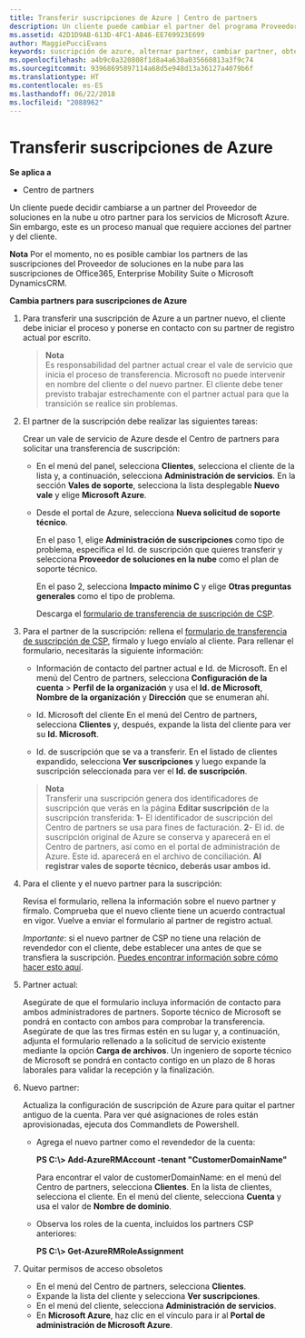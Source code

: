 ```yaml
---
title: Transferir suscripciones de Azure | Centro de partners
description: Un cliente puede cambiar el partner del programa Proveedor de soluciones en la nube que se usará para los servicios de Microsoft Azure. Sin embargo, este es un proceso manual que requiere acciones de partners y clientes.
ms.assetid: 42D1D9AB-613D-4FC1-A846-EE769923E699
author: MaggiePucciEvans
keywords: suscripción de azure, alternar partner, cambiar partner, obtener nuevo partner, otro partner
ms.openlocfilehash: a4b9c0a320808f1d8a4a630a035660813a3f9c74
ms.sourcegitcommit: 93968695897114a68d5e948d13a36127a4079b6f
ms.translationtype: HT
ms.contentlocale: es-ES
ms.lasthandoff: 06/22/2018
ms.locfileid: "2088962"
---
```

# <a name="transfer-azure-subscriptions"></a>Transferir suscripciones de Azure 

**Se aplica a**

-  Centro de partners

Un cliente puede decidir cambiarse a un partner del Proveedor de soluciones en la nube u otro partner para los servicios de Microsoft Azure. Sin embargo, este es un proceso manual que requiere acciones del partner y del cliente.

**Nota**  Por el momento, no es posible cambiar los partners de las suscripciones del Proveedor de soluciones en la nube para las suscripciones de Office365, Enterprise Mobility Suite o Microsoft DynamicsCRM.



**Cambia partners para suscripciones de Azure**

1.  Para transferir una suscripción de Azure a un partner nuevo, el cliente debe iniciar el proceso y ponerse en contacto con su partner de registro actual por escrito. 

    >**Nota**<br> Es responsabilidad del partner actual crear el vale de servicio que inicia el proceso de transferencia. Microsoft no puede intervenir en nombre del cliente o del nuevo partner. El cliente debe tener previsto trabajar estrechamente con el partner actual para que la transición se realice sin problemas.

2.  El partner de la suscripción debe realizar las siguientes tareas:

    Crear un vale de servicio de Azure desde el Centro de partners para solicitar una transferencia de suscripción:

    -   En el menú del panel, selecciona **Clientes**, selecciona el cliente de la lista y, a continuación, selecciona **Administración de servicios**. En la sección **Vales de soporte**, selecciona la lista desplegable **Nuevo vale** y elige **Microsoft Azure**.

    -   Desde el portal de Azure, selecciona **Nueva solicitud de soporte técnico**.

        En el paso 1, elige **Administración de suscripciones** como tipo de problema, especifica el Id. de suscripción que quieres transferir y selecciona **Proveedor de soluciones en la nube** como el plan de soporte técnico.

        En el paso 2, selecciona **Impacto mínimo C** y elige **Otras preguntas generales** como el tipo de problema.

        Descarga el [formulario de transferencia de suscripción de CSP](https://assets.windowsphone.com/5222c408-e546-4e01-b72a-2ec7d4c43d57/CSP_Subscription_Transfer_Form_Azure_InvariantCulture_Default.zip).

3.  Para el partner de la suscripción: rellena el [formulario de transferencia de suscripción de CSP](https://assets.windowsphone.com/5222c408-e546-4e01-b72a-2ec7d4c43d57/CSP_Subscription_Transfer_Form_Azure_InvariantCulture_Default.zip), fírmalo y luego envíalo al cliente. Para rellenar el formulario, necesitarás la siguiente información:

    -   Información de contacto del partner actual e Id. de Microsoft. En el menú del Centro de partners, selecciona **Configuración de la cuenta** &gt; **Perfil de la organización** y usa el **Id. de Microsoft**, **Nombre de la organización** y **Dirección** que se enumeran ahí.

    -   Id. Microsoft del cliente En el menú del Centro de partners, selecciona **Clientes** y, después, expande la lista del cliente para ver su **Id. Microsoft**.

    -   Id. de suscripción que se va a transferir. En el listado de clientes expandido, selecciona **Ver suscripciones** y luego expande la suscripción seleccionada para ver el **Id. de suscripción**.

    >**Nota**<br> Transferir una suscripción genera dos identificadores de suscripción que verás en la página **Editar suscripción** de la suscripción transferida: **1**- El identificador de suscripción del Centro de partners se usa para fines de facturación. 
    **2**- El id. de suscripción original de Azure se conserva y aparecerá en el Centro de partners, así como en el portal de administración de Azure. Este id. aparecerá en el archivo de conciliación.  **Al registrar vales de soporte técnico, deberás usar ambos id.**

4.  Para el cliente y el nuevo partner para la suscripción:

    Revisa el formulario, rellena la información sobre el nuevo partner y fírmalo. Comprueba que el nuevo cliente tiene un acuerdo contractual en vigor. Vuelve a enviar el formulario al partner de registro actual.

    *Importante*: si el nuevo partner de CSP no tiene una relación de revendedor con el cliente, debe establecer una antes de que se transfiera la suscripción. [Puedes encontrar información sobre cómo hacer esto aquí](request-a-relationship-with-a-customer.md).

5.  Partner actual:

    Asegúrate de que el formulario incluya información de contacto para ambos administradores de partners. Soporte técnico de Microsoft se pondrá en contacto con ambos para comprobar la transferencia. Asegúrate de que las tres firmas estén en su lugar y, a continuación, adjunta el formulario rellenado a la solicitud de servicio existente mediante la opción **Carga de archivos**. Un ingeniero de soporte técnico de Microsoft se pondrá en contacto contigo en un plazo de 8 horas laborales para validar la recepción y la finalización.

6.  Nuevo partner:

    Actualiza la configuración de suscripción de Azure para quitar el partner antiguo de la cuenta. Para ver qué asignaciones de roles están aprovisionadas, ejecuta dos Commandlets de Powershell.

    -   Agrega el nuevo partner como el revendedor de la cuenta:

        **PS C:\\&gt; Add-AzureRMAccount -tenant "CustomerDomainName"**

        Para encontrar el valor de customerDomainName: en el menú del Centro de partners, selecciona **Clientes**. En la lista de clientes, selecciona el cliente. En el menú del cliente, selecciona **Cuenta** y usa el valor de **Nombre de dominio**.

    -   Observa los roles de la cuenta, incluidos los partners CSP anteriores:

        **PS C:\\&gt; Get-AzureRMRoleAssignment**

7. Quitar permisos de acceso obsoletos

    -  En el menú del Centro de partners, selecciona **Clientes**. 
    -  Expande la lista del cliente y selecciona **Ver suscripciones**. 
    -  En el menú del cliente, selecciona **Administración de servicios**. 
    -  En **Microsoft Azure**, haz clic en el vínculo para ir al **Portal de administración de Microsoft Azure**.

 

 



